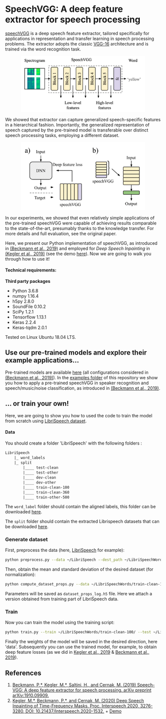 # SpeechVGG: A deep feature extractor for speech processing

[speechVGG](https://arxiv.org/pdf/1910.09909.pdf) is a deep speech feature extractor, tailored specifically for applications in representation and transfer learning in speech processing problems. The extractor adopts the classic [VGG-16](https://arxiv.org/pdf/1409.1556.pdf) architecture and is trained via the word recognition task. 

<p align="center">
<img src="figures/model.png" width="400">
</p>

We showed that extractor can capture generalized speech-specific features in a hierarchical fashion. Importantly, the generalized representation of speech captured by the pre-trained model is transferable over distinct speech processing tasks, employing a different dataset. 

<p align="center">
<img src="figures/setups.png" width="400">
</p>

In our experiments, we showed that even relatively simple applications of the pre-trained speechVGG were capable of achieving results comparable to the state-of-the-art, presumably thanks to the knowledge transfer. For more details and full evaluation, see the original paper.

Here, we present our Python implementation of speechVGG, as introduced in [(Beckmann et al., 2019)](https://arxiv.org/pdf/1910.09909.pdf) and employed for *Deep Speech Inpainting* in [(Kegler et al., 2019)](https://arxiv.org/pdf/1910.09058.pdf) (see the demo [here](https://mkegler.github.io/SpeechInpainting/)). Now we are going to walk you through how to use it!

#### Technical requirements:

**Third party packages**

* Python 3.6.8
* numpy 1.16.4
* h5py 2.8.0
* SoundFile 0.10.2
* SciPy 1.2.1
* Tensorflow 1.13.1
* Keras 2.2.4
* Keras-tqdm 2.0.1

Tested on Linux Ubuntu 18.04 LTS.

## Use our pre-trained models and explore their example applications...

Pre-trained models are available [here](https://imperialcollegelondon.app.box.com/s/hus5093xaq3errmrxnly0zwsubjlo9d8) (all configurations considered in [(Beckmann et al., 2019)](https://arxiv.org/pdf/1910.09909.pdf)). In the [examples folder](https://github.com/bepierre/SpeechVGG/tree/master/examples) of this repository we show you how to apply a pre-trained speechVGG in speaker recognition and speech/music/noise classification, as introduced in [(Beckmann et al., 2019)](https://arxiv.org/pdf/1910.09909.pdf).

## ... or train your own!

Here, we are going to show you how to used the code to train the model from scratch using [LibriSpeech dataset](http://www.openslr.org/12/).

#### Data

You should create a folder 'LibriSpeech' with the following folders :

    LibriSpeech
    	|_ word_labels
    	|_ split
            |____ test-clean
            |____ test-other
            |____ dev-clean
            |____ dev-other
            |____ train-clean-100
            |____ train-clean-360
            |____ train-other-500


The `word_label` folder should contain the aligned labels, this folder can be downloaded [here](https://imperialcollegelondon.app.box.com/s/yd541e9qsmctknaj6ggj5k2cnb4mabkc).

The `split` folder should contain the extracted Librispeech datasets that can be downloaded [here](http://www.openslr.org/12/).

### Generate dataset

First, preprocess the data (here, [LibriSpeech](http://www.openslr.org/12/) for example):

```bash
python preprocess.py --data ~/LibriSpeech --dest_path ~/LibriSpeechWords
```

Then, obtain the mean and standard deviation of the desired dataset (for normalization):

```bash
python compute_dataset_props.py --data ~/LibriSpeechWords/train-clean-100/ --output_folder data
```

Parameters will be saved as `dataset_props_log.h5` file. Here we attach a version obtained from training part of LibriSpeech data.

### Train

Now you can train the model using the training script:

```bash
python train.py --train ~/LibriSpeechWords/train-clean-100/ --test ~/LibriSpeechWords/test-clean/ --weight_path data --classes 1000 --augment yes 
```

Finally the weights of the model will be saved in the desired direction, here 'data'. Subsequently you can use the trained model, for example, to obtain deep feature losses (as we did in [Kegler et al., 2019](https://arxiv.org/pdf/1910.09058.pdf) & [Beckmann et al., 2019](https://arxiv.org/pdf/1910.09909.pdf)).

## References

1. [Beckmann, P.\*, Kegler, M.\*, Saltini, H., and Cernak, M. (2019) Speech-VGG: A deep feature extractor for speech processing. arXiv preprint arXiv:1910.09909.](https://arxiv.org/pdf/1910.09909.pdf)
2. [Kegler, M.\*, Beckmann, P.\*, and Cernak, M. (2020) Deep Speech Inpainting of Time-Frequency Masks. Proc. Interspeech 2020, 3276-3280, DOI: 10.21437/Interspeech.2020-1532.](https://isca-speech.org/archive/Interspeech_2020/pdfs/1532.pdf) + [Demo](https://mkegler.github.io/SpeechInpainting/)
